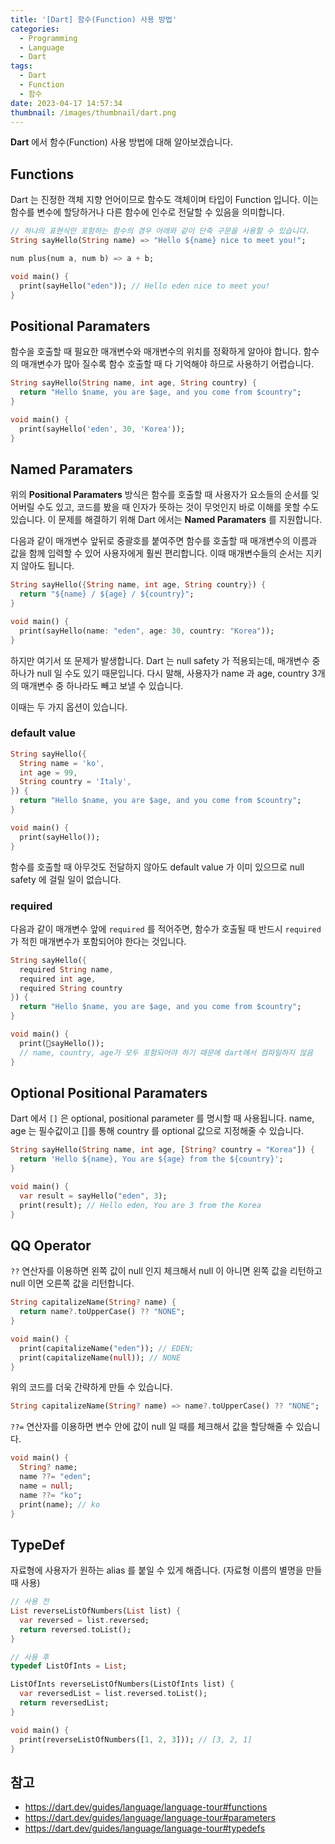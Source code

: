 ```yaml
---
title: '[Dart] 함수(Function) 사용 방법'
categories:
  - Programming
  - Language
  - Dart
tags:
  - Dart
  - Function
  - 함수
date: 2023-04-17 14:57:34
thumbnail: /images/thumbnail/dart.png
---
```


**Dart** 에서 함수(Function) 사용 방법에 대해 알아보겠습니다.

## Functions

Dart 는 진정한 객체 지향 언어이므로 함수도 객체이며 타입이 Function 입니다. 이는 함수를 변수에 할당하거나 다른 함수에 인수로 전달할 수 있음을 의미합니다.

```dart
// 하나의 표현식만 포함하는 함수의 경우 아래와 같이 단축 구문을 사용할 수 있습니다.
String sayHello(String name) => "Hello ${name} nice to meet you!";

num plus(num a, num b) => a + b;

void main() {
  print(sayHello("eden")); // Hello eden nice to meet you!
}
```

## Positional Paramaters

함수을 호출할 때 필요한 매개변수와 매개변수의 위치를 정확하게 알아야 합니다. 함수의 매개변수가 많아 질수록 함수 호출할 때 다 기억해야 하므로 사용하기 어렵습니다.

```dart
String sayHello(String name, int age, String country) {
  return "Hello $name, you are $age, and you come from $country";
}

void main() {
  print(sayHello('eden', 30, 'Korea'));
}
```

## Named Paramaters

위의 **Positional Paramaters** 방식은 함수를 호출할 때 사용자가 요소들의 순서를 잊어버릴 수도 있고, 코드를 봤을 때 인자가 뜻하는 것이 무엇인지 바로 이해를 못할 수도 있습니다.
이 문제를 해결하기 위해 Dart 에서는 **Named Paramaters** 를 지원합니다.

다음과 같이 매개변수 앞뒤로 중괄호를 붙여주면 함수를 호출할 때 매개변수의 이름과 값을 함께 입력할 수 있어 사용자에게 훨씬 편리합니다. 이때 매개변수들의 순서는 지키지 않아도 됩니다.

```dart
String sayHello({String name, int age, String country}) {
  return "${name} / ${age} / ${country}";
}

void main() {
  print(sayHello(name: "eden", age: 30, country: "Korea"));
}
```

하지만 여기서 또 문제가 발생합니다. Dart 는 null safety 가 적용되는데, 매개변수 중 하나가 null 일 수도 있기 때문입니다. 다시 말해, 사용자가 name 과 age, country 3개의 매개변수 중 하나라도 빼고 보낼 수 있습니다.

이때는 두 가지 옵션이 있습니다.

### default value

```dart
String sayHello({
  String name = 'ko',
  int age = 99,
  String country = 'Italy',
}) {
  return "Hello $name, you are $age, and you come from $country";
}

void main() {
  print(sayHello());
}
```

함수를 호출할 때 아무것도 전달하지 않아도 default value 가 이미 있으므로 null safety 에 걸릴 일이 없습니다.

### required

다음과 같이 매개변수 앞에 `required` 를 적어주면, 함수가 호출될 때 반드시 `required` 가 적힌 매개변수가 포함되어야 한다는 것입니다.

```dart
String sayHello({
  required String name,
  required int age,
  required String country
}) {
  return "Hello $name, you are $age, and you come from $country";
}

void main() {
  print(🚫sayHello());
  // name, country, age가 모두 포함되어야 하기 때문에 dart에서 컴파일하지 않음
}
```

## Optional Positional Paramaters

Dart 에서 `[]` 은 optional, positional parameter 를 명시할 때 사용됩니다.
name, age 는 필수값이고 []를 통해 country 를 optional 값으로 지정해줄 수 있습니다.

```dart
String sayHello(String name, int age, [String? country = "Korea"]) {
  return 'Hello ${name}, You are ${age} from the ${country}';
}

void main() {
  var result = sayHello("eden", 3);
  print(result); // Hello eden, You are 3 from the Korea
}
```

## QQ Operator

`??` 연산자를 이용하면 왼쪽 값이 null 인지 체크해서 null 이 아니면 왼쪽 값을 리턴하고 null 이면 오른쪽 값을 리턴합니다.

```dart
String capitalizeName(String? name) {
  return name?.toUpperCase() ?? "NONE";
}

void main() {
  print(capitalizeName("eden")); // EDEN;
  print(capitalizeName(null)); // NONE
}
```

위의 코드를 더욱 간략하게 만들 수 있습니다.

```dart
String capitalizeName(String? name) => name?.toUpperCase() ?? "NONE";
```

`??=` 연산자를 이용하면 변수 안에 값이 null 일 때를 체크해서 값을 할당해줄 수 있습니다.

```dart
void main() {
  String? name;
  name ??= "eden";
  name = null;
  name ??= "ko";
  print(name); // ko
}
```

## TypeDef

자료형에 사용자가 원하는 alias 를 붙일 수 있게 해줍니다. (자료형 이름의 별명을 만들 때 사용)

```dart
// 사용 전
List reverseListOfNumbers(List list) {
  var reversed = list.reversed;
  return reversed.toList();
}
```

```dart
// 사용 후
typedef ListOfInts = List;

ListOfInts reverseListOfNumbers(ListOfInts list) {
  var reversedList = list.reversed.toList();
  return reversedList;
}

void main() {
  print(reverseListOfNumbers([1, 2, 3])); // [3, 2, 1]
}
```

## 참고

- https://dart.dev/guides/language/language-tour#functions
- https://dart.dev/guides/language/language-tour#parameters
- https://dart.dev/guides/language/language-tour#typedefs
